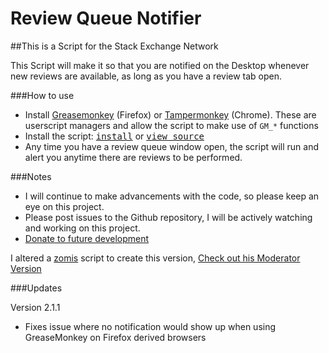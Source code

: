 # Review Queue Notifier

##This is a Script for the Stack Exchange Network

This Script will make it so that you are notified on the Desktop whenever new reviews are available, as long as you have a review tab open.

###How to use
- Install [Greasemonkey](http://www.greasespot.net/) (Firefox) or [Tampermonkey](http://tampermonkey.net/) (Chrome). These are userscript managers and allow the script to make use of `GM_*` functions
- Install the script: <kbd>[install](https://github.com/malachi26/ReviewQueueNotifier/blame/master/ReviewQueueNotification.user.js)</kbd> or <kbd>[view source](https://github.com/malachi26/ReviewQueueNotifier/blob/master/ReviewQueueNotification.user.js)</kbd>
- Any time you have a review queue window open, the script will run and alert you anytime there are reviews to be performed.

###Notes
- I will continue to make advancements with the code, so please keep an eye on this project.
- Please post issues to the Github repository, I will be actively watching and working on this project.
- [Donate to future development][1]

I altered a [zomis][2] script to create this version, [Check out his Moderator Version][3] 

###Updates

Version 2.1.1

- Fixes issue where no notification would show up when using GreaseMonkey on Firefox derived browsers

  [1]: https://www.paypal.com/cgi-bin/webscr?cmd=_s-xclick&hosted_button_id=7PTJ7V3ERTYWQ
  [2]: https://github.com/Zomis
  [3]: http://codereview.stackexchange.com/questions/97268/desktop-notifications-for-flags-and-queue-items
